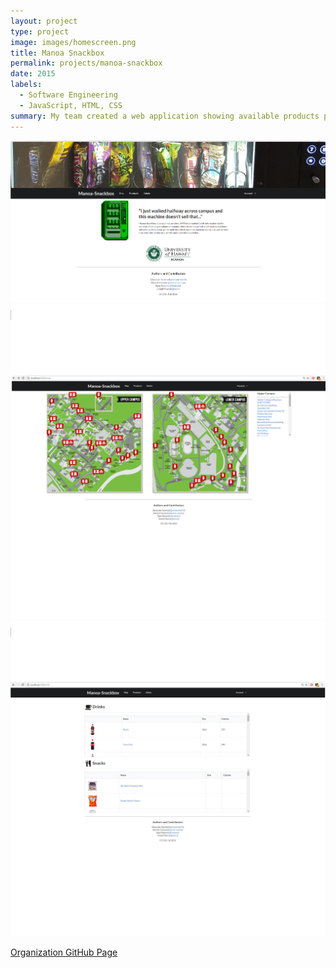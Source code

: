 ```yaml
---
layout: project
type: project
image: images/homescreen.png
title: Manoa Snackbox
permalink: projects/manoa-snackbox
date: 2015
labels:
  - Software Engineering
  - JavaScript, HTML, CSS
summary: My team created a web application showing available products provided by the vending machines on the University of Hawaii campus.
---
```


<div class="ui small rounded images">
  <img class="ui image" src="../images/homescreen.png">
  <img class="ui image" src="../images/mapscreen.png"> 
  <img class="ui image" src="../images/productscreen.png"> 
</div>

[Organization GitHub Page](https://manoa-snackbox.github.io/)





